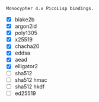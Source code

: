 ```
Monocypher 4.x PicoLisp bindings.
```
- [x] blake2b
- [x] argon2id
- [x] poly1305
- [x] x25519
- [x] chacha20
- [x] eddsa
- [x] aead
- [x] elligator2
- [ ] sha512
- [ ] sha512 hmac
- [ ] sha512 hkdf
- [ ] ed25519
